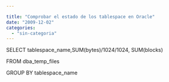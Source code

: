 ```yaml
---

title: "Comprobar el estado de los tablespace en Oracle"
date: "2009-12-02"
categories: 
  - "sin-categoria"
---
```


SELECT tablespace\_name,SUM(bytes)/1024/1024, SUM(blocks)

FROM dba\_temp\_files

GROUP BY tablespace\_name
